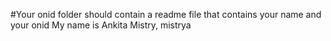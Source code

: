 #Your onid folder should contain a readme file that contains your name and your onid My name is Ankita Mistry, mistrya
